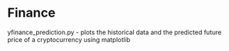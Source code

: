 # Finance

yfinance_prediction.py  - plots the historical data and the predicted future price of a cryptocurrency using matplotlib
